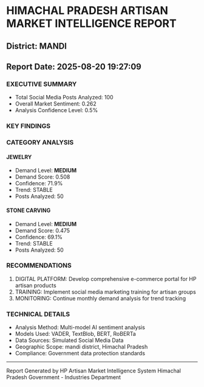 # HIMACHAL PRADESH ARTISAN MARKET INTELLIGENCE REPORT
## District: MANDI
## Report Date: 2025-08-20 19:27:09

### EXECUTIVE SUMMARY
- Total Social Media Posts Analyzed: 100
- Overall Market Sentiment: 0.262
- Analysis Confidence Level: 0.5%

### KEY FINDINGS

### CATEGORY ANALYSIS

#### JEWELRY
- Demand Level: **MEDIUM**
- Demand Score: 0.508
- Confidence: 71.9%
- Trend: STABLE
- Posts Analyzed: 50

#### STONE CARVING
- Demand Level: **MEDIUM**
- Demand Score: 0.475
- Confidence: 69.1%
- Trend: STABLE
- Posts Analyzed: 50

### RECOMMENDATIONS
1. DIGITAL PLATFORM: Develop comprehensive e-commerce portal for HP artisan products
2. TRAINING: Implement social media marketing training for artisan groups
3. MONITORING: Continue monthly demand analysis for trend tracking

### TECHNICAL DETAILS
- Analysis Method: Multi-model AI sentiment analysis
- Models Used: VADER, TextBlob, BERT, RoBERTa
- Data Sources: Simulated Social Media Data
- Geographic Scope: mandi district, Himachal Pradesh
- Compliance: Government data protection standards

---
Report Generated by HP Artisan Market Intelligence System
Himachal Pradesh Government - Industries Department
